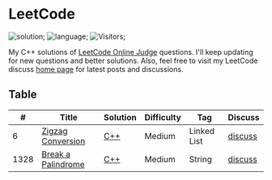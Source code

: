 # LeetCode 
![solution](https://img.shields.io/badge/solution-accepted-green.svg); 
![language](https://img.shields.io/badge/language-C%2B%2B-orange.svg);
![Visitors](https://visitor-badge.laobi.icu/badge?page_id=ArdaKozan.leetcode.solutions);

My C++ solutions of [LeetCode Online Judge](https://leetcode.com/problemset/algorithms/) questions. I'll keep updating for new questions and better solutions. Also, feel free to visit my LeetCode discuss [home page](https://leetcode.com/ArdaKozan/) for latest posts and discussions.

## Table
|  #  |      Title      |     Solution    |    Difficulty   | Tag  |        Discuss            |
|-----|---------------- | --------------- | --------------- | -----|-------------------------- |
|  6  | [Zigzag Conversion](https://leetcode.com/problems/zigzag-conversion/) | [C++](https://github.com/ardakzn/LeetCode-Solutions/blob/main/C%2B%2B/006.ZigzagConversion.cpp) | Medium | Linked List | [discuss](https://leetcode.com/problems/zigzag-conversion/solutions/3140598/simple-solution-detailed-explanation-easy-to-understand-memory-saver-on-c/) |
|  1328  | [Break a Palindrome](https://leetcode.com/problems/break-a-palindrome/) | [C++](https://github.com/ardakzn/LeetCode-Solutions/blob/main/C%2B%2B/1328.BreakAPalindrome.cpp) | Medium | String | [discuss](https://leetcode.com/problems/break-a-palindrome/solutions/3139877/simple-solution-easy-to-understand-c/) | 
